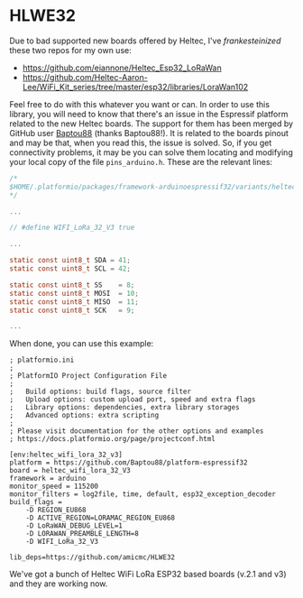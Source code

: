 # HLWE32

Due to bad supported new boards offered by Heltec, I've _frankesteinized_ these two repos for my own use:

- https://github.com/eiannone/Heltec_Esp32_LoRaWan
- https://github.com/Heltec-Aaron-Lee/WiFi_Kit_series/tree/master/esp32/libraries/LoraWan102

Feel free to do with this whatever you want or can.
In order to use this library, you will need to know that there's an issue in the Espressif platform related to the new Heltec boards. The support for them has been merged by GitHub user [Baptou88](https://github.com/Baptou88/platform-espressif32) (thanks Baptou88!). It is related to the boards pinout and may be that, when you read this, the issue is solved. So, if you get connectivity problems, it may be you can solve them locating and modifying your local copy of the file ```pins_arduino.h```. These are the relevant lines:  

```c
/* 
$HOME/.platformio/packages/framework-arduinoespressif32/variants/heltec_wifi_lora_32_V3/pins_arduino.h
*/

...

// #define WIFI_LoRa_32_V3 true

...

static const uint8_t SDA = 41;
static const uint8_t SCL = 42;

static const uint8_t SS    = 8;
static const uint8_t MOSI  = 10;
static const uint8_t MISO  = 11;
static const uint8_t SCK   = 9;

...
```
When done, you can use this example:

```dosìni
; platformio.ini
;
; PlatformIO Project Configuration File
;
;   Build options: build flags, source filter
;   Upload options: custom upload port, speed and extra flags
;   Library options: dependencies, extra library storages
;   Advanced options: extra scripting
;
; Please visit documentation for the other options and examples
; https://docs.platformio.org/page/projectconf.html

[env:heltec_wifi_lora_32_v3]
platform = https://github.com/Baptou88/platform-espressif32
board = heltec_wifi_lora_32_V3
framework = arduino
monitor_speed = 115200
monitor_filters = log2file, time, default, esp32_exception_decoder
build_flags =
    -D REGION_EU868
    -D ACTIVE_REGION=LORAMAC_REGION_EU868
    -D LoRaWAN_DEBUG_LEVEL=1
    -D LORAWAN_PREAMBLE_LENGTH=8
    -D WIFI_LoRa_32_V3

lib_deps=https://github.com/amicmc/HLWE32
```
We've got a bunch of Heltec WiFi LoRa ESP32 based boards (v.2.1 and v3) and they are working now. 
